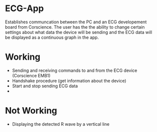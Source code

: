 # ECG-App
Establishes communcation between the PC and an ECG developement board from Corscience. The user has the the ability to change certain settings about what data the device will be sending and the ECG data will be displayed as a continuous graph in the app.

# Working
- Sending and receiving commands to and from the ECG device (Corscience EMB1)
- Handshake procedure (get information about the device)
- Start and stop sending ECG data
- 

# Not Working
- Displaying the detected R wave by a vertical line
